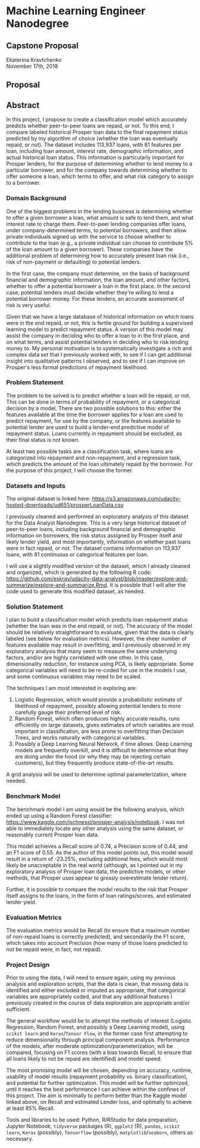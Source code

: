 # Machine Learning Engineer Nanodegree
## Capstone Proposal
Ekaterina Kravtchenko  
November 17th, 2018

## Proposal

## Abstract

In this project, I propose to create a classification model which accurately predicts whether peer-to-peer loans are repaid, or not.  To this end, I compare labeled historical Prosper loan data to the final repayment status predicted by my algorithm of choice (whether the loan was eventually repaid, or not).  The dataset includes 113,937 loans, with 81 features per loan, including loan amount, interest rate, demographic information, and actual historical loan status.  This information is particularly important for Prosper lenders, for the purpose of determining whether to lend money to a particular borrower, and for the company towards determining whether to offer someone a loan, which terms to offer, and what risk category to assign to a borrower.


### Domain Background

One of the biggest problems in the lending business is determining whether to offer a given borrower a loan, what amount is safe to lend them, and what interest rate to charge them.  Peer-to-peer lending companies offer loans, under company-determined terms, to potential borrowers, and then allow private individuals signed up with the service to choose whether to contribute to the loan (e.g., a private individual can choose to contribute 5% of the loan amount to a given borrower).  These companies have the additional problem of determining how to accurately present loan risk (i.e., risk of non-payment or defaulting) to potential lenders.

In the first case, the company must determine, on the basis of background financial and demographic information, the loan amount, and other factors, whether to offer a potential borrower a loan in the first place.  In the second case, potential lenders must decide whether they're willing to lend a potential borrower money.  For these lenders, an accurate assessment of risk is very useful.

Given that we have a large database of historical information on which loans were in the end repaid, or not, this is fertile ground for building a supervised learning model to predict repayment status.  A version of this model may assist the company in deciding who to offer a loan to in the first place, and on what terms, and assist potential lenders in deciding who to risk lending money to.  My personal motivation is to systematically investigate a rich and complex data set that I previously worked with, to see if I can get additional insight into qualitative patterns I observed, and to see if I can improve on Prosper's less formal predictions of repayment likelihood.

<!-- In this section, provide brief details on the background information of the domain from which the project is proposed. Historical information relevant to the project should be included. It should be clear how or why a problem in the domain can or should be solved. Related academic research should be appropriately cited in this section, including why that research is relevant. Additionally, a discussion of your personal motivation for investigating a particular problem in the domain is encouraged but not required. -->

### Problem Statement

The problem to be solved is to predict whether a loan will be repaid, or not.  This can be done in terms of probability of repayment, or a categorical decision by a model.  There are two possible solutions to this: either the features available at the time the borrower applies for a loan are used to predict repayment, for use by the company, or the features available to potential lender are used to build a lender-end predictive model of repayment status.   Loans currently in repayment should be excluded, as their final status is not known.

At least two possible tasks are a classification task, where loans are categorized into repayment and non-repayment, and a regression task, which predicts the amount of the loan ultimately repaid by the borrower.  For the purpose of this project, I will choose the former.

<!-- In this section, clearly describe the problem that is to be solved. The problem described should be well defined and should have at least one relevant potential solution. Additionally, describe the problem thoroughly such that it is clear that the problem is quantifiable (the problem can be expressed in mathematical or logical terms) , measurable (the problem can be measured by some metric and clearly observed), and replicable (the problem can be reproduced and occurs more than once). -->

### Datasets and Inputs

<!-- In this section, the dataset(s) and/or input(s) being considered for the project should be thoroughly described, such as how they relate to the problem and why they should be used. Information such as how the dataset or input is (was) obtained, and the characteristics of the dataset or input, should be included with relevant references and citations as necessary It should be clear how the dataset(s) or input(s) will be used in the project and whether their use is appropriate given the context of the problem. -->

The original dataset is linked here: https://s3.amazonaws.com/udacity-hosted-downloads/ud651/prosperLoanData.csv

I previously cleaned and performed an exploratory analysis of this dataset for the Data Analyst Nanodegree.  This is a very large historical dataset of peer-to-peer loans, including background financial and demographic information on borrowers, the risk status assigned by Prosper itself and likely lender yield, and most importantly, information on whether past loans were in fact repaid, or not.  The dataset contains information on 113,937 loans, with 81 continuous or categorical features per loan.

I will use a slightly modified version of the dataset, which I already cleaned and organized, which is generated by the following R code: https://github.com/eskrav/udacity-data-analyst/blob/master/explore-and-summarize/explore-and-summarize.Rmd.  It is possible that I will alter the code used to generate this modified dataset, as needed.

### Solution Statement

<!-- In this section, clearly describe a solution to the problem. The solution should be applicable to the project domain and appropriate for the dataset(s) or input(s) given. Additionally, describe the solution thoroughly such that it is clear that the solution is quantifiable (the solution can be expressed in mathematical or logical terms) , measurable (the solution can be measured by some metric and clearly observed), and replicable (the solution can be reproduced and occurs more than once). -->

I plan to build a classification model which predicts loan repayment status (whether the loan was in the end repaid, or not).  The accuracy of the model should be relatively straightforward to evaluate, given that the data is clearly labeled (see below for evaluation metrics).  However, the sheer number of features available may result in overfitting, and I previously observed in my exploratory analysis that many seem to measure the same underlying factors, and/or are highly correlated with one other.  In this case, dimensionality reduction, for instance using PCA, is likely appropriate.  Some categorical variables will need to be re-coded for use in the models I use, and some continuous variables may need to be scaled.

The techniques I am most interested in exploring are:

1. Logistic Regression, which would provide a probabilistic estimate of likelihood of repayment, possibly allowing potential lenders to more carefully gauge their preferred level of risk.
2. Random Forest, which often produces highly accurate results, runs efficiently on large datasets, gives estimates of which variables are most important in classification, are less prone to overfitting than Decision Trees, and works naturally with categorical variables.
3. Possibly a Deep Learning Neural Network, if time allows.  Deep Learning models are frequently overkill, and it is difficult to determine what they are doing under the hood (or why they may be rejecting certain customers), but they frequently produce state-of-the-art results.

A grid analysis will be used to determine optimal parameterization, where needed.

### Benchmark Model

<!-- In this section, provide the details for a benchmark model or result that relates to the domain, problem statement, and intended solution. Ideally, the benchmark model or result contextualizes existing methods or known information in the domain and problem given, which could then be objectively compared to the solution. Describe how the benchmark model or result is measurable (can be measured by some metric and clearly observed) with thorough detail. -->

The benchmark model I am using would be the following analysis, which ended up using a Random Forest classifier: https://www.kaggle.com/jschnessl/prosper-analysis/notebook.  I was not able to immediately locate any other analysis using the same dataset, or reasonably current Prosper loan data.

This model achieves a Recall score of 0.74, a Precision score of 0.44, and an F1 score of 0.55.  As the author of this model points out, this model would result in a return of -23.25%, excluding additional fees, which would most likely be unacceptable in the real world (although, as I pointed out in my exploratory analysis of Prosper loan data, the predictive models, or other methods, that Prosper uses appear to grossly overestimate lender return).

Further, it is possible to compare the model results to the risk that Prosper itself assigns to the loans, in the form of loan ratings/scores, and estimated lender yield.

### Evaluation Metrics

The evaluation metrics would be Recall (to ensure that a maximum number of non-repaid loans is correctly predicted), and secondarily the F1 score, which takes into account Precision (how many of those loans predicted to not be repaid were, in fact, not repaid).

<!-- In this section, propose at least one evaluation metric that can be used to quantify the performance of both the benchmark model and the solution model. The evaluation metric(s) you propose should be appropriate given the context of the data, the problem statement, and the intended solution. Describe how the evaluation metric(s) are derived and provide an example of their mathematical representations (if applicable). Complex evaluation metrics should be clearly defined and quantifiable (can be expressed in mathematical or logical terms). -->

### Project Design

Prior to using the data, I will need to ensure again, using my previous analysis and exploration scripts, that the data is clean, that missing data is identified and either excluded or imputed as appropriate, that categorical variables are appropriately coded, and that any additional features I previously created in the course of data exploration are appropriate and/or sufficient.

The general workflow would be to attempt the methods of interest (Logistic Regression, Random Forest, and possibly a Deep Learning model), using `scikit learn` and `Keras`/`Tensor Flow`, in the former case first attempting to reduce dimensionality through principal component analysis.  Performance of the models, after moderate optimization/parameterization, will be compared, focusing on F1 scores (with a bias towards Recall, to ensure that all loans likely to not be repaid are identified) and model speed.

The most promising model will be chosen, depending on accuracy, runtime, usability of model results (repayment probability vs. binary classification), and potential for further optimization.  This model will be further optimized, until it reaches the best performance I can achieve within the confines of this project.  The aim is minimally to perform better than the Kaggle model linked above, on Recall and estimated Lender loss, and optimally to achieve at least 85% Recall.

Tools and libraries to be used: Python, R/RStudio for data preparation, Jupyter Notebook, `tidyverse` packages (R), `ggplot2` (R), `pandas`, `scikit learn`, `Keras` (possibly), `Tensorflow` (possibly), `matplotlib`/`seaborn`, others as necessary.

<!-- In this final section, summarize a theoretical workflow for approaching a solution given the problem. Provide thorough discussion for what strategies you may consider employing, what analysis of the data might be required before being used, or which algorithms will be considered for your implementation. The workflow and discussion that you provide should align with the qualities of the previous sections. Additionally, you are encouraged to include small visualizations, pseudocode, or diagrams to aid in describing the project design, but it is not required. The discussion should clearly outline your intended workflow of the capstone project. -->
